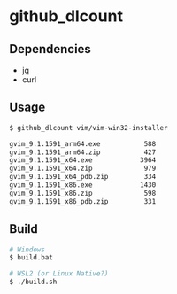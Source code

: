 # github_dlcount

## Dependencies
- [jq](https://github.com/jqlang/jq)
- curl

## Usage
```sh
$ github_dlcount vim/vim-win32-installer

gvim_9.1.1591_arm64.exe           588
gvim_9.1.1591_arm64.zip           427
gvim_9.1.1591_x64.exe            3964
gvim_9.1.1591_x64.zip             979
gvim_9.1.1591_x64_pdb.zip         334
gvim_9.1.1591_x86.exe            1430
gvim_9.1.1591_x86.zip             598
gvim_9.1.1591_x86_pdb.zip         331
```

## Build
```sh
# Windows
$ build.bat

# WSL2 (or Linux Native?)
$ ./build.sh
```
